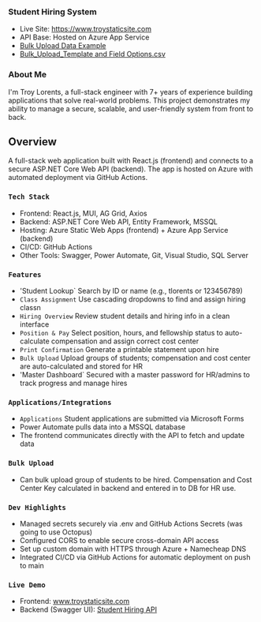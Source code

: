 ### Student Hiring System
- Live Site: https://www.troystaticsite.com
- API Base: Hosted on Azure App Service
- [Bulk Upload Data Example](https://github.com/user-attachments/files/20986939/students23.csv)
- [Bulk_Upload_Template and Field Options.csv](https://github.com/user-attachments/files/20986975/Bulk_Upload_Template.csv)




### About Me
I'm Troy Lorents, a full-stack engineer with 7+ years of experience building applications that solve real-world problems. This project demonstrates my ability to manage a secure, scalable, and user-friendly system from front to back.

## Overview

A full-stack web application built with React.js (frontend) and connects to a secure ASP.NET Core Web API (backend). The app is hosted on Azure with automated deployment via GitHub Actions.

### `Tech Stack`

- Frontend: React.js, MUI, AG Grid, Axios
- Backend: ASP.NET Core Web API, Entity Framework, MSSQL
- Hosting: Azure Static Web Apps (frontend) + Azure App Service (backend)
- CI/CD: GitHub Actions
- Other Tools: Swagger, Power Automate, Git, Visual Studio, SQL Server 


### `Features`

- 'Student Lookup` Search by ID or name (e.g., tlorents or 123456789)
- `Class Assignment` Use cascading dropdowns to find and assign hiring classn
- `Hiring Overview` Review student details and hiring info in a clean interface
- `Position & Pay` Select position, hours, and fellowship status to auto-calculate compensation and assign correct cost center
- `Print Confirmation` Generate a printable statement upon hire
- `Bulk Upload` Upload groups of students; compensation and cost center are auto-calculated and stored for HR
- 'Master Dashboard` Secured with a master password for HR/admins to track progress and manage hires

### `Applications/Integrations` 
- `Applications` Student applications are submitted via Microsoft Forms
- Power Automate pulls data into a MSSQL database
- The frontend communicates directly with the API to fetch and update data

### `Bulk Upload`
- Can bulk upload group of students to be hired. Compensation and Cost Center Key calculated in backend and entered in to DB for HR use.

### `Dev Highlights`
- Managed secrets securely via .env and GitHub Actions Secrets (was going to use Octopus)
- Configured CORS to enable secure cross-domain API access
- Set up custom domain with HTTPS through Azure + Namecheap DNS
- Integrated CI/CD via GitHub Actions for automatic deployment on push to main

### `Live Demo`
- Frontend: www.troystaticsite.com
- Backend (Swagger UI): [Student Hiring API](https://studenthiringsystem-ccf5djgdg9dpb6ek.westus-01.azurewebsites.net/swagger/index.html)
